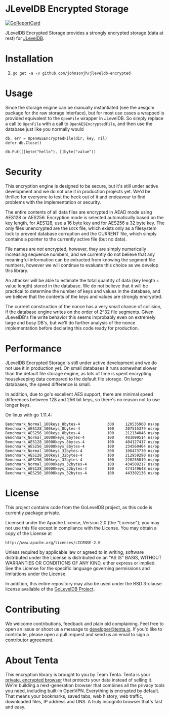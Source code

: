# JLevelDB Encrypted Storage

[![GoReportCard](https://goreportcard.com/badge/github.com/johnsonjh/jleveldb-encrypted)](https://goreportcard.com/report/github.com/johnsonjh/jleveldb-encrypted)

JLevelDB Encrypted Storage provides a strongly encrypted storage (data at rest)
for [JLevelDB](https://github.com/johnsonjh/jleveldb).

# Installation

1. `go get -a -v github.com/johnsonjh/jleveldb-encrypted`

# Usage

Since the storage engine can be manually instantiated (see the aesgcm package
for the raw storage interface), but for most use cases a wrapped is provided
equivalent to the `OpenFile` wrapper in JLevelDB. So simply replace a call to
`OpenFile` with a call to `OpenAESEncryptedFile`, and then use the database just
like you normally would

```
db, err = OpenAESEncryptedFile(dir, key, nil)
defer db.Close()

db.Put([]byte("hello"), []byte("value"))
```

# Security

This encryption engine is designed to be secure, but it's still under active
development and we do not use it in production projects yet. We'd be thrilled
for everyone to test the heck out of it and endeavour to find problems with the
implementation or security.

The entire contents of all data files are encrypted in AEAD mode using AES128 or
AES256. Encryption mode is selected automatically based on the key length, for
AES128, use a 16 byte key and for AES256 a 32 byte key. The only files
unencrypted are the `LOCK` file, which exists only as a filesystem lock to
prevent database corruption and the CURRENT file, which simply contains a
pointer to the currently active file (but no data).

File names are _not_ encrypted, however, they are simply numerically increasing
sequence numbers, and we currently do not believe that any meaningful
information can be extracted from knowing the segment file numbers, however we
will continue to evaluate this choice as we develop this library.

An attacker will be able to estimate the total quantity of data (key length +
value length) stored in the database. We do not believe that it will be
practical to determine the number of keys and values in the database, and we
believe that the contents of the keys and values are strongly encrypted.

The current construction of the nonce has a very small chance of collision, if
the database engine writes on the order of 2^32 file segments. Given JLevelDB's
file write behavior this seems improbably even on extremely large and busy DB's,
but we'll do further analysis of the nonce implementation before declaring this
code ready for production.

# Performance

JLevelDB Encrypted Storage is still under active development and we do not use
it in production yet. On small databases it runs somewhat slower than the
default file storage engine, as lots of time is spent encrypting housekeeping
data compared to the default file storage. On larger databases, the speed
difference is small.

In addition, due to go's excellent AES support, there are minimal speed
differences between 128 and 256 bit keys, so there's no reason not to use longer
keys.

On linux with go 1.11.4:

```
Benchmark_Normal_100keys_8bytes-4      	     300	 120535960 ns/op
Benchmark_AES128_100keys_8bytes-4      	     100	 207515379 ns/op
Benchmark_AES256_100keys_8bytes-4      	     100	 212134046 ns/op
Benchmark_Normal_10000keys_8bytes-4    	     100	 403099514 ns/op
Benchmark_AES128_10000keys_8bytes-4    	     100	 404127417 ns/op
Benchmark_AES256_10000keys_8bytes-4    	     100	 234569404 ns/op
Benchmark_Normal_100keys_32bytes-4     	     300	 108473730 ns/op
Benchmark_AES128_100keys_32bytes-4     	     100	 212959290 ns/op
Benchmark_AES256_100keys_32bytes-4     	     100	 220255819 ns/op
Benchmark_Normal_10000keys_32bytes-4   	     100	 434509217 ns/op
Benchmark_AES128_10000keys_32bytes-4   	     100	 474149648 ns/op
Benchmark_AES256_10000keys_32bytes-4   	     100	 443302136 ns/op

```

# License

This project contains code from the GoLevelDB project, as this code is currently
package private.

Licensed under the Apache License, Version 2.0 (the "License"); you may not use
this file except in compliance with the License. You may obtain a copy of the
License at

    http://www.apache.org/licenses/LICENSE-2.0

Unless required by applicable law or agreed to in writing, software distributed
under the License is distributed on an "AS IS" BASIS, WITHOUT WARRANTIES OR
CONDITIONS OF ANY KIND, either express or implied. See the License for the
specific language governing permissions and limitations under the License.

In addition, this entire repository may also be used under the BSD 3-clause
license available of the
[GoLevelDB Project](https://github.com/syndtr/goleveldb/blob/master/LICENSE).

# Contributing

We welcome contributions, feedback and plain old complaining. Feel free to open
an issue or shoot us a message to developer@tenta.io. If you'd like to
contribute, please open a pull request and send us an email to sign a
contributor agreement.

# About Tenta

This encryption library is brought to you by Team Tenta. Tenta is your
[private, encrypted browser](https://tenta.com) that protects your data instead
of selling it. We're building a next-generation browser that combines all the
privacy tools you need, including built-in OpenVPN. Everything is encrypted by
default. That means your bookmarks, saved tabs, web history, web traffic,
downloaded files, IP address and DNS. A truly incognito browser that's fast and
easy.
